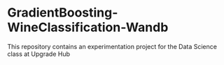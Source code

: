 # GradientBoosting-WineClassification-Wandb
 This repository contains an experimentation project for the Data Science class at Upgrade Hub
